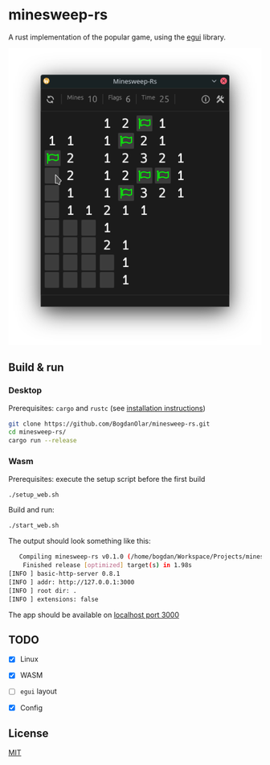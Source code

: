 
# minesweep-rs

A rust implementation of the popular game, using the [egui](https://github.com/emilk/egui) library.

![screenshot](.github/Screenshot.png)

## Build & run

### Desktop

Prerequisites: `cargo` and `rustc` (see [installation instructions](https://www.rust-lang.org/tools/install))

```bash
git clone https://github.com/BogdanOlar/minesweep-rs.git
cd minesweep-rs/
cargo run --release
```

### Wasm

Prerequisites: execute the setup script before the first build

```bash
./setup_web.sh
```

Build and run:

```bash
./start_web.sh
```

The output should look something like this:

```bash
   Compiling minesweep-rs v0.1.0 (/home/bogdan/Workspace/Projects/minesweep-rs)
    Finished release [optimized] target(s) in 1.98s
[INFO ] basic-http-server 0.8.1
[INFO ] addr: http://127.0.0.1:3000
[INFO ] root dir: .
[INFO ] extensions: false
```

The app should be available on [localhost port 3000](http://127.0.0.1:3000)

## TODO

- [X] Linux
- [X] WASM

- [ ] `egui` layout
- [X] Config

## License

[MIT](./LICENSE)
